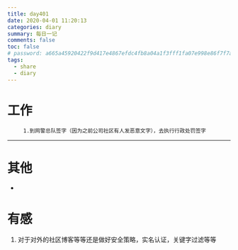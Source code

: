 ```yaml
---
title: day401
date: 2020-04-01 11:20:13
categories: diary
summary: 每日一记
comments: false
toc: false
# password: a665a45920422f9d417e4867efdc4fb8a04a1f3fff1fa07e998e86f7f7a27ae3
tags:
  - share
  - diary
---
```

# 工作
``` 日常
     1.到网警总队签字（因为之前公司社区有人发恶意文字），去执行行政处罚签字
 ```  
***

# 其他
  - 

  
# 有感
 1. 对于对外的社区博客等等还是做好安全策略，实名认证，关键字过滤等等

   
